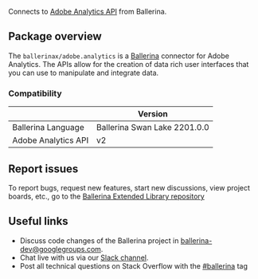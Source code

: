 Connects to [Adobe Analytics API](https://developer.adobe.com/analytics-apis/docs/2.0/) from Ballerina.

## Package overview
The `ballerinax/adobe.analytics` is a [Ballerina](https://ballerina.io/) connector for Adobe Analytics. The APIs allow for the creation of data rich user interfaces that you can use to manipulate and integrate data.

### Compatibility
|                       | Version                       |
|-----------------------|-------------------------------|
| Ballerina Language    | Ballerina Swan Lake 2201.0.0  | 
| Adobe Analytics API   | v2                            |

## Report issues
To report bugs, request new features, start new discussions, view project boards, etc., go to the [Ballerina Extended Library repository](https://github.com/ballerina-platform/ballerina-extended-library)

## Useful links
- Discuss code changes of the Ballerina project in [ballerina-dev@googlegroups.com](mailto:ballerina-dev@googlegroups.com).
- Chat live with us via our [Slack channel](https://ballerina.io/community/slack/).
- Post all technical questions on Stack Overflow with the [#ballerina](https://stackoverflow.com/questions/tagged/ballerina) tag
